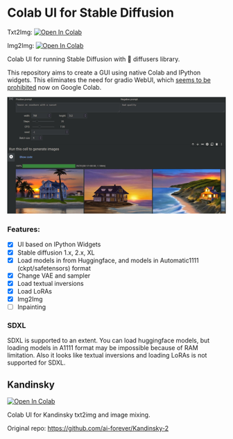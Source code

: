 # Colab UI for Stable Diffusion

Txt2Img: [![Open In Colab](https://colab.research.google.com/assets/colab-badge.svg)](https://colab.research.google.com/github/oneir0mancer/stable-diffusion-diffusers-colab-ui/blob/main/sd_diffusers_colab_ui.ipynb)

Img2Img: [![Open In Colab](https://colab.research.google.com/assets/colab-badge.svg)](https://colab.research.google.com/github/oneir0mancer/stable-diffusion-diffusers-colab-ui/blob/main/sd_diffusers_img2img_ui.ipynb)

Colab UI for running Stable Diffusion with 🤗 diffusers library.

This repository aims to create a GUI using native Colab and IPython widgets. 
This eliminates the need for gradio WebUI, which [seems to be prohibited](https://github.com/googlecolab/colabtools/issues/3591) now on Google Colab.

![UI example](docs/ui-example.jpg)

### Features:
 - [X] UI based on IPython Widgets
 - [X] Stable diffusion 1.x, 2.x, XL
 - [X] Load models in from Huggingface, and models in Automatic1111 (ckpt/safetensors) format
 - [X] Change VAE and sampler
 - [X] Load textual inversions
 - [x] Load LoRAs
 - [x] Img2Img
 - [ ] Inpainting

### SDXL
SDXL is supported to an extent. You can load huggingface models, but loading models in A1111 format may be impossible because of RAM limitation.
Also it looks like textual inversions and loading LoRAs is not supported for SDXL.

## Kandinsky
[![Open In Colab](https://colab.research.google.com/assets/colab-badge.svg)](https://colab.research.google.com/github/oneir0mancer/stable-diffusion-diffusers-colab-ui/blob/main/sd_kandinsky_colab_ui.ipynb)

Colab UI for Kandinsky txt2img and image mixing.

Original repo: https://github.com/ai-forever/Kandinsky-2
